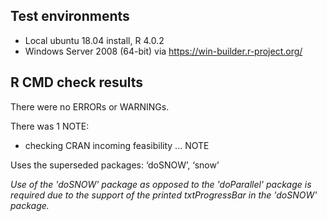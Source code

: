 ## Test environments
* Local ubuntu 18.04 install, R 4.0.2
* Windows Server 2008 (64-bit) via https://win-builder.r-project.org/ 

## R CMD check results

There were no ERRORs or WARNINGs.

There was 1 NOTE:

* checking CRAN incoming feasibility ... NOTE

Uses the superseded packages: ‘doSNOW’, ‘snow’

  *Use of the 'doSNOW' package as opposed to the 'doParallel' package is required due to the support of the printed txtProgressBar in the 'doSNOW' package.*

